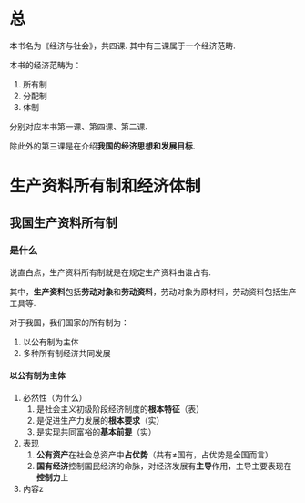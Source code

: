 # 总

本书名为《经济与社会》，共四课. 其中有三课属于一个经济范畴.

本书的经济范畴为：

1. 所有制
2. 分配制
3. 体制

分别对应本书第一课、第四课、第二课.

除此外的第三课是在介绍**我国的经济思想和发展目标**.



# 生产资料所有制和经济体制



## 我国生产资料所有制

### 是什么

说直白点，生产资料所有制就是在规定生产资料由谁占有.

其中，**生产资料**包括**劳动对象**和**劳动资料**，劳动对象为原材料，劳动资料包括生产工具等.



对于我国，我们国家的所有制为：

1. 以公有制为主体
2. 多种所有制经济共同发展



#### 以公有制为主体

1. 必然性（为什么）
   1. 是社会主义初级阶段经济制度的**根本特征**（表）
   2. 是促进生产力发展的**根本要求**（实）
   3. 是实现共同富裕的**基本前提**（实）
2. 表现
   1. **公有资产**在社会总资产中**占优势**（共有$\ne$国有，占优势是全国而言）
   2. **国有经济**控制国民经济的命脉，对经济发展有**主导**作用，主导主要表现在**控制力**上
3. 内容z